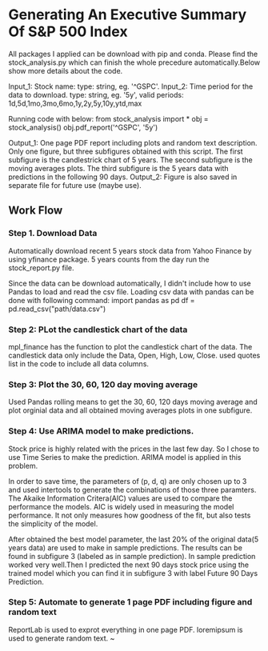 # Generating An Executive Summary Of S&P 500 Index

All packages I applied can be download with pip and conda.
Please find the stock_analysis.py which can finish the whole precedure automatically.Below show more details about the code.

Input_1: Stock name: type: string, eg. '^GSPC'.
Input_2: Time period for the data to download. type: string, eg. '5y', valid periods: 1d,5d,1mo,3mo,6mo,1y,2y,5y,10y,ytd,max

Running code with below:
from stock_analysis import *
obj = stock_analysis()
obj.pdf_report('^GSPC', '5y')

Output_1: One page PDF report including plots and random text description. Only one figure, but three subfigures obtained with this script. The first subfigure is the candlestrick chart of 5 years. The second subfigure is the moving averages plots. The third subfigure is the 5 years data with predictions in the following 90 days.
Output_2: Figure is also saved in separate file for future use (maybe use).

## Work Flow

### Step 1. Download Data 

Automatically download recent 5 years stock data from Yahoo Finance by using yfinance package. 5 years counts from the day run the stock_report.py file.

Since the data can be download automatically, I didn't include how to use Pandas to load and read the csv file. Loading csv data with pandas can be done with following command:
import pandas as pd
df = pd.read_csv("path/data.csv")

### Step 2: PLot the candlestick chart of the data             

mpl_finance has the function to plot the candlestick chart of the data. The candlestick data only include the Data, Open, High, Low, Close. used quotes list in the code to include all data columns.

### Step 3: Plot the 30, 60, 120 day moving average            

Used Pandas rolling means to get the 30, 60, 120 days moving average and plot orginial data and all obtained moving averages plots in one subfigure.

### Step 4: Use ARIMA model to make predictions.          

Stock price is highly related with the prices in the last few day. So I chose to use Time Series to make the prediction. ARIMA model is applied in this problem.

In order to save time, the parameters of (p, d, q) are only chosen up to 3 and used intertools to generate the combinations of those three paramters. The Akaike Information Critera(AIC) values are used to compare the performance the models. AIC is widely used in measuring the model performance. It not only measures how goodness of the fit, but also tests the simplicity of the model.

After obtained the best model parameter, the last 20% of the original data(5 years data) are used to make in sample predictions. The results can be found in subfigure 3 (labeled as in sample prediction). In sample prediction worked very well.Then I predicted the next 90 days stock price using the trained model which you can find it in subfigure 3 with label Future 90 Days Prediction.

### Step 5: Automate to generate 1 page PDF including figure and random text          

ReportLab is used to exprot everything in one page PDF.
loremipsum is used to generate random text.
~                                                      
